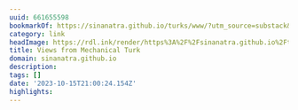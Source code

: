 ```yaml
---
uuid: 661655598
bookmarkOf: https://sinanatra.github.io/turks/www/?utm_source=substack&utm_medium=email
category: link
headImage: https://rdl.ink/render/https%3A%2F%2Fsinanatra.github.io%2Fturks%2Fwww%2F%3Futm_source%3Dsubstack%26utm_medium%3Demail
title: Views from Mechanical Turk
domain: sinanatra.github.io
description: 
tags: []
date: '2023-10-15T21:00:24.154Z'
highlights: 
---
```




